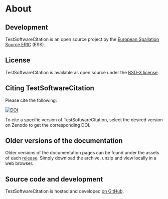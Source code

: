 # About

## Development

TestSoftwareCitation is an open source project by the [European Spallation Source ERIC](https://europeanspallationsource.se/) (ESS).

## License

TestSoftwareCitation is available as open source under the [BSD-3 license](https://opensource.org/licenses/BSD-3-Clause).

## Citing TestSoftwareCitation

Please cite the following:

[![DOI](https://zenodo.org/badge/FIXME.svg)](https://zenodo.org/doi/10.5281/zenodo.FIXME)

To cite a specific version of TestSoftwareCitation, select the desired version on Zenodo to get the corresponding DOI.

## Older versions of the documentation

Older versions of the documentation pages can be found under the assets of each [release](https://github.com/jl-wynen/test_software_citation/releases).
Simply download the archive, unzip and view locally in a web browser.

## Source code and development

TestSoftwareCitation is hosted and developed [on GitHub](https://github.com/jl-wynen/test_software_citation).
